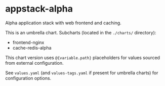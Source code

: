 # appstack-alpha

Alpha application stack with web frontend and caching.

This is an umbrella chart.
Subcharts (located in the `./charts/` directory):
- frontend-nginx
- cache-redis-alpha

This chart version uses `@{variable.path}` placeholders for values sourced from external configuration.

See `values.yaml` (and `values-tags.yaml` if present for umbrella charts) for configuration options.
